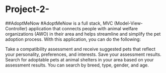 # Project-2-

##AdoptMeNow
#AdoptMeNow is a full stack, MVC (Model-View-Controller) application that connects people with animal welfare organizations (AWO) in their area and helps streamline and simplify the pet adoption process. With this application, you can do the following:

Take a compatibility assessment and receive suggested pets that reflect your personality, preferences, and interests.
Save your assessment results.
Search for adoptable pets at animal shelters in your area based on your assessment results. You can search by breed, type, gender, and age.
